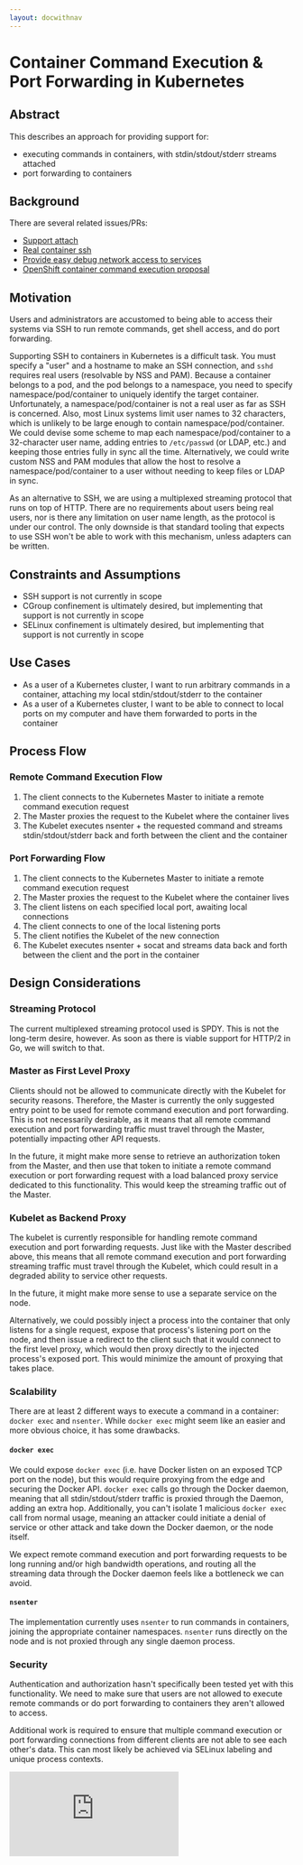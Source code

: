 ```yaml
---
layout: docwithnav
---
```

<!-- BEGIN MUNGE: UNVERSIONED_WARNING -->


<!-- END MUNGE: UNVERSIONED_WARNING -->

# Container Command Execution & Port Forwarding in Kubernetes

## Abstract

This describes an approach for providing support for:

- executing commands in containers, with stdin/stdout/stderr streams attached
- port forwarding to containers

## Background

There are several related issues/PRs:

- [Support attach](https://github.com/GoogleCloudPlatform/kubernetes/issues/1521)
- [Real container ssh](https://github.com/GoogleCloudPlatform/kubernetes/issues/1513)
- [Provide easy debug network access to services](https://github.com/GoogleCloudPlatform/kubernetes/issues/1863)
- [OpenShift container command execution proposal](https://github.com/openshift/origin/pull/576)

## Motivation

Users and administrators are accustomed to being able to access their systems
via SSH to run remote commands, get shell access, and do port forwarding.

Supporting SSH to containers in Kubernetes is a difficult task. You must
specify a "user" and a hostname to make an SSH connection, and `sshd` requires
real users (resolvable by NSS and PAM). Because a container belongs to a pod,
and the pod belongs to a namespace, you need to specify namespace/pod/container
to uniquely identify the target container. Unfortunately, a
namespace/pod/container is not a real user as far as SSH is concerned. Also,
most Linux systems limit user names to 32 characters, which is unlikely to be
large enough to contain namespace/pod/container. We could devise some scheme to
map each namespace/pod/container to a 32-character user name, adding entries to
`/etc/passwd` (or LDAP, etc.) and keeping those entries fully in sync all the
time. Alternatively, we could write custom NSS and PAM modules that allow the
host to resolve a namespace/pod/container to a user without needing to keep
files or LDAP in sync.

As an alternative to SSH, we are using a multiplexed streaming protocol that
runs on top of HTTP. There are no requirements about users being real users,
nor is there any limitation on user name length, as the protocol is under our
control. The only downside is that standard tooling that expects to use SSH
won't be able to work with this mechanism, unless adapters can be written.

## Constraints and Assumptions

- SSH support is not currently in scope
- CGroup confinement is ultimately desired, but implementing that support is not currently in scope
- SELinux confinement is ultimately desired, but implementing that support is not currently in scope

## Use Cases

- As a user of a Kubernetes cluster, I want to run arbitrary commands in a container, attaching my local stdin/stdout/stderr to the container
- As a user of a Kubernetes cluster, I want to be able to connect to local ports on my computer and have them forwarded to ports in the container

## Process Flow

### Remote Command Execution Flow

1. The client connects to the Kubernetes Master to initiate a remote command execution
request
2. The Master proxies the request to the Kubelet where the container lives
3. The Kubelet executes nsenter + the requested command and streams stdin/stdout/stderr back and forth between the client and the container

### Port Forwarding Flow

1. The client connects to the Kubernetes Master to initiate a remote command execution
request
2. The Master proxies the request to the Kubelet where the container lives
3. The client listens on each specified local port, awaiting local connections
4. The client connects to one of the local listening ports
4. The client notifies the Kubelet of the new connection
5. The Kubelet executes nsenter + socat and streams data back and forth between the client and the port in the container


## Design Considerations

### Streaming Protocol

The current multiplexed streaming protocol used is SPDY. This is not the
long-term desire, however. As soon as there is viable support for HTTP/2 in Go,
we will switch to that.

### Master as First Level Proxy

Clients should not be allowed to communicate directly with the Kubelet for
security reasons. Therefore, the Master is currently the only suggested entry
point to be used for remote command execution and port forwarding. This is not
necessarily desirable, as it means that all remote command execution and port
forwarding traffic must travel through the Master, potentially impacting other
API requests.

In the future, it might make more sense to retrieve an authorization token from
the Master, and then use that token to initiate a remote command execution or
port forwarding request with a load balanced proxy service dedicated to this
functionality. This would keep the streaming traffic out of the Master.

### Kubelet as Backend Proxy

The kubelet is currently responsible for handling remote command execution and
port forwarding requests. Just like with the Master described above, this means
that all remote command execution and port forwarding streaming traffic must
travel through the Kubelet, which could result in a degraded ability to service
other requests.

In the future, it might make more sense to use a separate service on the node.

Alternatively, we could possibly inject a process into the container that only
listens for a single request, expose that process's listening port on the node,
and then issue a redirect to the client such that it would connect to the first
level proxy, which would then proxy directly to the injected process's exposed
port. This would minimize the amount of proxying that takes place.

### Scalability

There are at least 2 different ways to execute a command in a container:
`docker exec` and `nsenter`. While `docker exec` might seem like an easier and
more obvious choice, it has some drawbacks.

#### `docker exec`

We could expose `docker exec` (i.e. have Docker listen on an exposed TCP port
on the node), but this would require proxying from the edge and securing the
Docker API. `docker exec` calls go through the Docker daemon, meaning that all
stdin/stdout/stderr traffic is proxied through the Daemon, adding an extra hop.
Additionally, you can't isolate 1 malicious `docker exec` call from normal
usage, meaning an attacker could initiate a denial of service or other attack
and take down the Docker daemon, or the node itself.

We expect remote command execution and port forwarding requests to be long
running and/or high bandwidth operations, and routing all the streaming data
through the Docker daemon feels like a bottleneck we can avoid.

#### `nsenter`

The implementation currently uses `nsenter` to run commands in containers,
joining the appropriate container namespaces. `nsenter` runs directly on the
node and is not proxied through any single daemon process.

### Security

Authentication and authorization hasn't specifically been tested yet with this
functionality. We need to make sure that users are not allowed to execute
remote commands or do port forwarding to containers they aren't allowed to
access.

Additional work is required to ensure that multiple command execution or port forwarding connections from different clients are not able to see each other's data. This can most likely be achieved via SELinux labeling and unique process contexts.


<!-- BEGIN MUNGE: GENERATED_ANALYTICS -->
[![Analytics](https://kubernetes-site.appspot.com/UA-36037335-10/GitHub/docs/design/command_execution_port_forwarding.md?pixel)]()
<!-- END MUNGE: GENERATED_ANALYTICS -->

